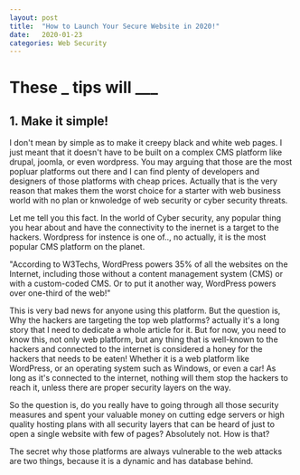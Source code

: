 ```yaml
---
layout: post
title:  "How to Launch Your Secure Website in 2020!"
date:   2020-01-23
categories: Web Security
---
```


# These _ tips will ___


## 1. Make it simple!

I don't mean by simple as to make it creepy black and white web pages. I just meant that it doesn't have to be built on a complex CMS platform like drupal, joomla, or even wordpress. You may arguing that those are the most popluar platforms out there and I can find plenty of developers and designers of those platforms with cheap prices. Actually that is the very reason that makes them the worst choice for a starter with web business world with no plan or knwoledge of web security or cyber security threats. 

Let me tell you this fact. In the world of Cyber security, any popular thing you hear about and have the connectivity to the inernet is a target to the hackers. Wordpress for instence is one of.., no actually, it is the most popular CMS platform on the planet. 

"According to W3Techs, WordPress powers 35% of all the websites on the Internet, including those without a content management system (CMS) or with a custom-coded CMS. Or to put it another way, WordPress powers over one-third of the web!"

This is very bad news for anyone using this platform. But the question is, Why the hackers are targeting the top web platforms? actually it's a long story that I need to dedicate a whole article for it. But for now, you need to know this, not only web platform, but any thing that is well-known to the hackers and connected to the internet is considered a honey for the hackers that needs to be eaten! Whether it is a web platform like WordPress, or an operating system such as Windows, or even a car! As long as it's connected to the internet, nothing will them stop the hackers to reach it, unless there are proper security layers on the way.

So the question is, do you really have to going through all those security measures and spent your valuable money on cutting edge servers or high quality hosting plans with all security layers that can be heard of just to open a single website with few of pages? Absolutely not. How is that?

The secret why those platforms are always vulnerable to the web attacks are two things, because it is a dynamic and has database behind. 
